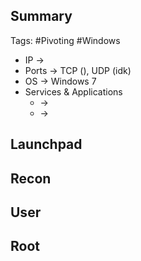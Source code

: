 ## Summary

Tags: #Pivoting #Windows  

- IP ->  
- Ports -> TCP (), UDP (idk)
- OS ->  Windows 7
- Services & Applications
    -  -> 
    -  -> 

## Launchpad


## Recon


## User


## Root
